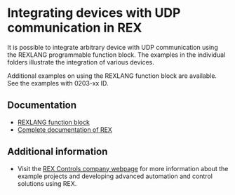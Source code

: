 Integrating devices with UDP communication in REX 
=================================================

It is possible to integrate arbitrary device with UDP communication using the 
REXLANG programmable function block. The examples in the individual folders 
illustrate the integration of various devices. 

Additional examples on using the REXLANG function block are available. See the 
examples with 0203-xx ID.

## Documentation ##

- [REXLANG function block](https://www.rexcontrols.com/media/2.50.4/doc/ENGLISH/MANUALS/BRef/REXLANG.html)
- [Complete documentation of REX](http://www.rexcontrols.com/documentation-and-support)

## Additional information ##

- Visit the [REX Controls company webpage](http://www.rexcontrols.com) 
for more information about the example projects and developing advanced 
automation and control solutions using REX.